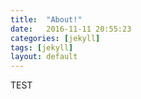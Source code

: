 ```yaml
---
title:  "About!"
date:   2016-11-11 20:55:23
categories: [jekyll]
tags: [jekyll]
layout: default
---
```


TEST